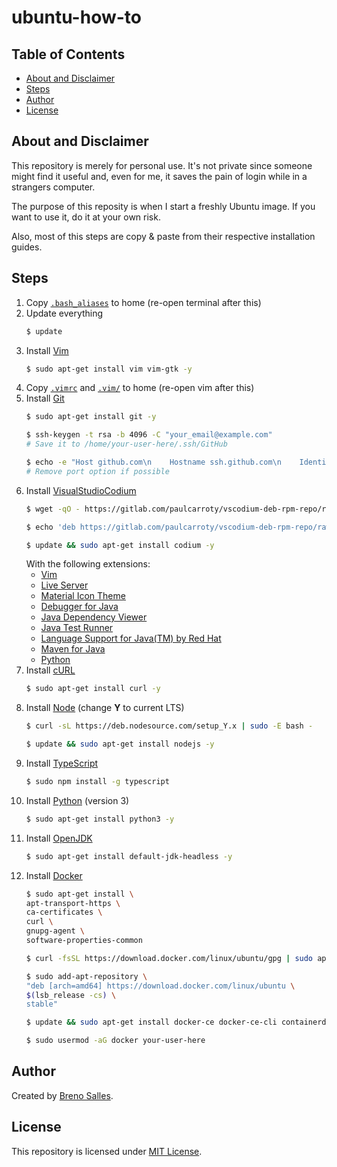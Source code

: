 # ubuntu-how-to
## Table of Contents
- [About and Disclaimer](#about-and-disclaimer)
- [Steps](#steps)
- [Author](#author)
- [License](#license)
## About and Disclaimer
This repository is merely for personal use. It's not private since someone might find it useful and, even for me, it saves the pain of login while in a strangers computer.

The purpose of this reposity is when I start a freshly Ubuntu image. If you want to use it, do it at your own risk.

Also, most of this steps are copy & paste from their respective installation guides.
## Steps
1. Copy [`.bash_aliases`](https://github.com/Guergeiro/ubuntu-how-to/blob/master/.bash_aliases) to home (re-open terminal after this)
2. Update everything
    ```bash
    $ update
    ```
3. Install [Vim](https://www.vim.org/)
    ```bash
    $ sudo apt-get install vim vim-gtk -y
    ```
4. Copy [`.vimrc`](https://github.com/Guergeiro/ubuntu-how-to/blob/master/.vimrc) and [`.vim/`](https://github.com/Guergeiro/ubuntu-how-to/tree/master/.vim) to home (re-open vim after this)
5. Install [Git](https://git-scm.com/)
    ```bash
    $ sudo apt-get install git -y
    ```
    ```bash
    $ ssh-keygen -t rsa -b 4096 -C "your_email@example.com"
    # Save it to /home/your-user-here/.ssh/GitHub
    ```
    ```bash
    $ echo -e "Host github.com\n    Hostname ssh.github.com\n    IdentityFile ~/.ssh/GitHub.pub\n    Port 443 #Only if the default 22 is blocked" > ~/.ssh/config
    # Remove port option if possible
    ```
6. Install [VisualStudioCodium](https://vscodium.com/)
    ```bash
    $ wget -qO - https://gitlab.com/paulcarroty/vscodium-deb-rpm-repo/raw/master/pub.gpg | sudo apt-key add -
    ```
    ```bash
    $ echo 'deb https://gitlab.com/paulcarroty/vscodium-deb-rpm-repo/raw/repos/debs/ vscodium main' | sudo tee --append /etc/apt/sources.list.d/vscodium.list
    ```
    ```bash
    $ update && sudo apt-get install codium -y
    ```
    With the following extensions:
    - [Vim](https://github.com/VSCodeVim/Vim)
    - [Live Server](https://github.com/ritwickdey/vscode-live-server)
    - [Material Icon Theme](https://github.com/PKief/vscode-material-icon-theme)
    - [Debugger for Java](https://github.com/Microsoft/vscode-java-debug)
    - [Java Dependency Viewer](https://github.com/Microsoft/vscode-java-dependency)
    - [Java Test Runner](https://github.com/Microsoft/vscode-java-test)
    - [Language Support for Java(TM) by Red Hat](https://github.com/redhat-developer/vscode-java)
    - [Maven for Java](https://github.com/Microsoft/vscode-maven)
    - [Python](https://github.com/Microsoft/vscode-python)
7. Install [cURL](https://curl.haxx.se/)
    ```bash
    $ sudo apt-get install curl -y
    ```
8. Install [Node](https://nodejs.org/) (change **Y** to current LTS)
    ```bash
    $ curl -sL https://deb.nodesource.com/setup_Y.x | sudo -E bash -
    ```
    ```bash
    $ update && sudo apt-get install nodejs -y
    ```
9. Install [TypeScript](https://www.typescriptlang.org/)
    ```bash
    $ sudo npm install -g typescript
    ```
10. Install [Python](https://www.python.org/) (version 3)
    ```bash
    $ sudo apt-get install python3 -y
    ```
11. Install [OpenJDK](http://openjdk.java.net/)
    ```bash
    $ sudo apt-get install default-jdk-headless -y
    ```
12. Install [Docker](https://www.docker.com/)
    ```bash
    $ sudo apt-get install \
    apt-transport-https \
    ca-certificates \
    curl \
    gnupg-agent \
    software-properties-common
    ```
    ```bash
    $ curl -fsSL https://download.docker.com/linux/ubuntu/gpg | sudo apt-key add -
    ```
    ```bash
    $ sudo add-apt-repository \
    "deb [arch=amd64] https://download.docker.com/linux/ubuntu \
    $(lsb_release -cs) \
    stable"
    ```
    ```bash
    $ update && sudo apt-get install docker-ce docker-ce-cli containerd.io -y
    ```
    ```bash
    $ sudo usermod -aG docker your-user-here
    ```
## Author
Created by [Breno Salles](https://brenosalles.com).
## License
This repository is licensed under [MIT License](./LICENSE).
